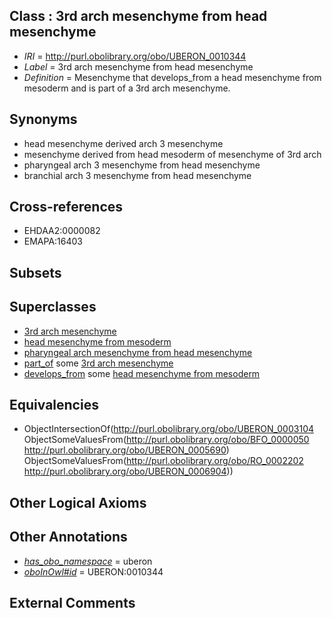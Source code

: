 
## Class : 3rd arch mesenchyme from head mesenchyme

 * *IRI* = http://purl.obolibrary.org/obo/UBERON_0010344
 * *Label* = 3rd arch mesenchyme from head mesenchyme
 * *Definition* = Mesenchyme that develops_from a head mesenchyme from mesoderm and is part of a 3rd arch mesenchyme.

## Synonyms

 * head mesenchyme derived arch 3 mesenchyme
 * mesenchyme derived from head mesoderm of mesenchyme of 3rd arch
 * pharyngeal arch 3 mesenchyme from head mesenchyme
 * branchial arch 3 mesenchyme from head mesenchyme

## Cross-references

 * EHDAA2:0000082
 * EMAPA:16403

## Subsets


## Superclasses

 * [3rd arch mesenchyme](../../UBERON/90/UBERON_0005690.md)
 * [head mesenchyme from mesoderm](../../UBERON/04/UBERON_0006904.md)
 * [pharyngeal arch mesenchyme from head mesenchyme](../../UBERON/60/UBERON_0010360.md)
 * [part_of](../../BFO/50/BFO_0000050.md) some [3rd arch mesenchyme](../../UBERON/90/UBERON_0005690.md)
 * [develops_from](../../RO/02/RO_0002202.md) some [head mesenchyme from mesoderm](../../UBERON/04/UBERON_0006904.md)

## Equivalencies

 * ObjectIntersectionOf(<http://purl.obolibrary.org/obo/UBERON_0003104> ObjectSomeValuesFrom(<http://purl.obolibrary.org/obo/BFO_0000050> <http://purl.obolibrary.org/obo/UBERON_0005690>) ObjectSomeValuesFrom(<http://purl.obolibrary.org/obo/RO_0002202> <http://purl.obolibrary.org/obo/UBERON_0006904>))

## Other Logical Axioms


## Other Annotations

 * *[has_obo_namespace](../../ce/oboInOwl#hasOBONamespace.md)* = uberon
 * *[oboInOwl#id](../../id/oboInOwl#id.md)* = UBERON:0010344

## External Comments

